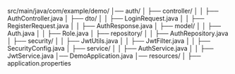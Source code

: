 src/main/java/com/example/demo/
│── auth/
│   ├── controller/
│   │   ├── AuthController.java
│   ├── dto/
│   │   ├── LoginRequest.java
│   │   ├── RegisterRequest.java
│   │   ├── AuthResponse.java
│   ├── model/
│   │   ├── Auth.java
│   │   ├── Role.java
│   ├── repository/
│   │   ├── AuthRepository.java
│   ├── security/
│   │   ├── JwtUtils.java
│   │   ├── JwtFilter.java
│   │   ├── SecurityConfig.java
│   ├── service/
│   │   ├── AuthService.java
│   │   ├── JwtService.java
│── DemoApplication.java
│── resources/
│   ├── application.properties
